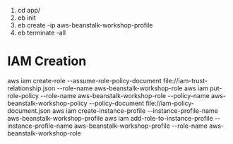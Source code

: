 1) cd app/
2) eb init
3) eb create -ip aws-beanstalk-workshop-profile
4) eb terminate -all

IAM Creation
============
aws iam create-role --assume-role-policy-document file://iam-trust-relationship.json --role-name aws-beanstalk-workshop-role
aws iam put-role-policy --role-name aws-beanstalk-workshop-role --policy-name aws-beanstalk-workshop-policy --policy-document file://iam-policy-document.json
aws iam create-instance-profile --instance-profile-name aws-beanstalk-workshop-profile
aws iam add-role-to-instance-profile --instance-profile-name aws-beanstalk-workshop-profile --role-name aws-beanstalk-workshop-role